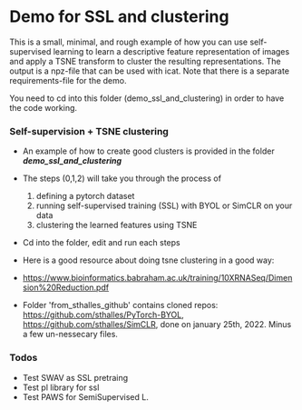 # Demo for SSL and clustering 

This is a small, minimal, and rough example of how you can use self-supervised learning to learn a descriptive feature representation of images and apply a TSNE transform to cluster the resulting representations. The output is a npz-file that can be used with icat. Note that there is a separate requirements-file for the demo.


You need to cd into this folder (demo_ssl_and_clustering) in order to have the code working.


### Self-supervision + TSNE clustering
- An example of how to create good clusters is provided in the folder _**demo_ssl_and_clustering**_
- The steps (0,1,2) will take you through the process of 
  1. defining a pytorch dataset
  2. running self-supervised training (SSL) with BYOL or SimCLR on your data
  3. clustering the learned features using TSNE
- Cd into the folder, edit and run each steps 



- Here is a good resource about doing tsne clustering in a good way: 
- https://www.bioinformatics.babraham.ac.uk/training/10XRNASeq/Dimension%20Reduction.pdf
- Folder 'from_sthalles_github' contains cloned repos:
https://github.com/sthalles/PyTorch-BYOL, https://github.com/sthalles/SimCLR, done on january 25th, 2022. Minus a few un-nessecary files.

  
### Todos
- Test SWAV as SSL pretraing
- Test pl library for ssl
- Test PAWS for SemiSupervised L.
